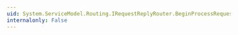 ```yaml
---
uid: System.ServiceModel.Routing.IRequestReplyRouter.BeginProcessRequest(System.ServiceModel.Channels.Message,System.AsyncCallback,System.Object)
internalonly: False
---
```

